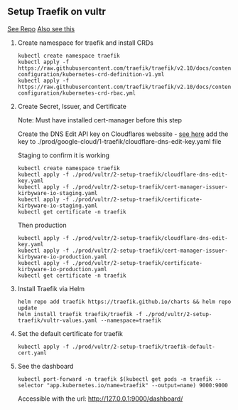 ## Setup Traefik on vultr

[See Repo](https://github.com/traefik/traefik-helm-chart/tree/master)
[Also see this](https://admintuts.net/server-admin/how-to-deploy-traefik-to-google-kubernetes-engine/)

1. Create namespace for traefik and install CRDs
   ```
   kubectl create namespace traefik
   kubectl apply -f https://raw.githubusercontent.com/traefik/traefik/v2.10/docs/content/reference/dynamic-configuration/kubernetes-crd-definition-v1.yml
   kubectl apply -f https://raw.githubusercontent.com/traefik/traefik/v2.10/docs/content/reference/dynamic-configuration/kubernetes-crd-rbac.yml
   ```

2. Create Secret, Issuer, and Certificate

   Note:  Must have installed cert-manager before this step

   Create the DNS Edit API key on Cloudflares webssite - [see here](https://cert-manager.io/docs/configuration/acme/dns01/cloudflare/)
   add the key to ./prod/google-cloud/1-traefik/cloudflare-dns-edit-key.yaml file

   Staging to confirm it is working
   ```
   kubectl create namespace traefik
   kubectl apply -f ./prod/vultr/2-setup-traefik/cloudflare-dns-edit-key.yaml
   kubectl apply -f ./prod/vultr/2-setup-traefik/cert-manager-issuer-kirbyware-io-staging.yaml
   kubectl apply -f ./prod/vultr/2-setup-traefik/certificate-kirbyware-io-staging.yaml
   kubectl get certificate -n traefik
   ```
   
   Then production
   ```
   kubectl apply -f ./prod/vultr/2-setup-traefik/cloudflare-dns-edit-key.yaml
   kubectl apply -f ./prod/vultr/2-setup-traefik/cert-manager-issuer-kirbyware-io-production.yaml
   kubectl apply -f ./prod/vultr/2-setup-traefik/certificate-kirbyware-io-production.yaml
   kubectl get certificate -n traefik
   ```


4. Install Traefik via Helm
   ```
   helm repo add traefik https://traefik.github.io/charts && helm repo update
   helm install traefik traefik/traefik -f ./prod/vultr/2-setup-traefik/vultr-values.yaml --namespace=traefik
   ```

5. Set the default certificate for traefik
   ```
   kubectl apply -f ./prod/vultr/2-setup-traefik/traefik-default-cert.yaml
   ```

6. See the dashboard
   ```
   kubectl port-forward -n traefik $(kubectl get pods -n traefik --selector "app.kubernetes.io/name=traefik" --output=name) 9000:9000
   ```
   Accessible with the url: http://127.0.0.1:9000/dashboard/